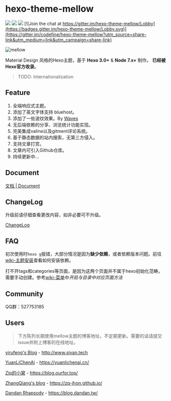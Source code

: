 hexo-theme-mellow
=================
[![](https://img.shields.io/badge/release-v1.4.4-blue.svg?style=flat-square)](https://github.com/codefine/hexo-theme-mellow/releases)
[![](https://img.shields.io/badge/document-CN-green.svg?style=flat-square)](https://github.com/codefine/hexo-theme-mellow/wiki)
[![](https://img.shields.io/badge/preview-Michael.Lu's%20blog-ff69b4.svg?style=flat-square)](https://blog.lujingtao.com)
[![Join the chat at https://gitter.im/hexo-theme-mellow/Lobby](https://badges.gitter.im/hexo-theme-mellow/Lobby.svg)](https://gitter.im/codefine/hexo-theme-mellow?utm_source=share-link&utm_medium=link&utm_campaign=share-link)

![mellow](http://blog.lujingtao.com/uploads/show.jpg)

Material Design 风格的Hexo主题，基于 **Hexo 3.0+** & **Node 7.x+** 制作。 **已经被Hexo官方收录**。

> TODO: Internationalization

## Feature

1. 全端响应式主题。
2. 添加了英文字体支持 bluehost。
3. 添加了一些波纹效果。By [Waves](https://github.com/fians/Waves)
4. 无后端依赖的分享、浏览统计功能实现。
5. 完美集成valine以及gitment评论系统。
6. 基于静态数据的站内搜索，无第三方侵入。
7. 支持文章打赏。
8. 文章内可引入Github仓库。
9. 持续更新中... 

## Document

[文档 | Document](https://github.com/codefine/hexo-theme-mellow/wiki)

## ChangeLog

升级前请仔细查看更改内容，如非必要可不升级。

[ChangeLog](https://github.com/codefine/hexo-theme-mellow/releases)

## FAQ

初次使用时`hexo g`报错，大部分情况是因为**缺少依赖**，或者依赖版本问题。前往[wiki-主题安装](https://github.com/codefine/hexo-theme-mellow/wiki/1.-%E4%B8%BB%E9%A2%98%E5%AE%89%E8%A3%85)查看如何安装依赖。

打不开tags和categories等页面，是因为这两个页面并不属于hexo初始化范畴，需要手动创建。参考[wiki-菜单](https://github.com/codefine/hexo-theme-mellow/wiki/2.-%E4%B8%BB%E9%A2%98%E5%B8%B8%E8%A7%84%E9%85%8D%E7%BD%AE#%E8%8F%9C%E5%8D%95)中*开启与目录中对应页面方法*

## Community

QQ群：527753185

## Users

> 下方陈列长期使用mellow主题的博客地址，不定期更新。需要的话请提交issue并附上博客的在线地址。

[yirufeng's Blog](http://www.sivan.tech) - http://www.sivan.tech

[YuanLiChenAi](https://yuanlichenai.cn/) - https://yuanlichenai.cn/

[Zip的小窝](https://blog.ourfor.top/) - https://blog.ourfor.top/

[ZhangQiang's blog](https://zq-jhon.github.io/) - https://zq-jhon.github.io/

[Dandan Rhapsody](https://blog.dandan.tw/) - https://blog.dandan.tw/
